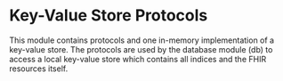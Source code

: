 # Key-Value Store Protocols

This module contains protocols and one in-memory implementation of a key-value store. The protocols are used by the database module (db) to access a local key-value store which contains all indices and the FHIR resources itself.
